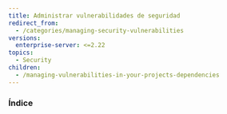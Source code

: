 ```yaml
---
title: Administrar vulnerabilidades de seguridad
redirect_from:
  - /categories/managing-security-vulnerabilities
versions:
  enterprise-server: <=2.22
topics:
  - Security
children:
  - /managing-vulnerabilities-in-your-projects-dependencies
---
```

### Índice
<!-- if currentVersion == "free-pro-team@latest" -->
<!-- endif -->
<!-- if currentVersion == "free-pro-team@latest" -->
<!-- endif -->
<!-- if currentVersion == "free-pro-team@latest" -->
<!-- endif -->
